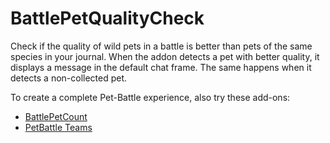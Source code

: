 # BattlePetQualityCheck
Check if the quality of wild pets in a battle is better than pets of the same species in your journal. When the addon detects a pet with better quality, it displays a message in the default chat frame. The same happens when it detects a non-collected pet.

To create a complete Pet-Battle experience, also try these add-ons:


- [BattlePetCount](https://www.curseforge.com/wow/addons/battlepetcount "BattlePetCount")
- [PetBattle Teams](https://www.curseforge.com/wow/addons/pet-battle-teams "PetBattle Teams")